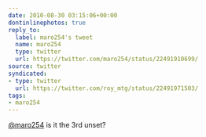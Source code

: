 ```yaml
---
date: 2010-08-30 03:15:06+00:00
dontinlinephotos: true
reply_to:
  label: maro254's tweet
  name: maro254
  type: twitter
  url: https://twitter.com/maro254/status/22491910699/
source: twitter
syndicated:
- type: twitter
  url: https://twitter.com/roy_mtg/status/22491971503/
tags:
- maro254
---
```


[@maro254](https://twitter.com/maro254/) is it the 3rd unset?